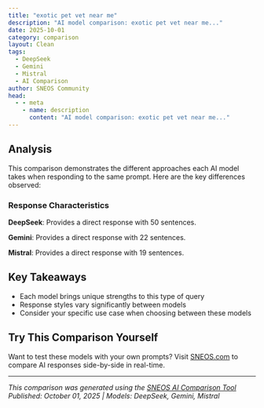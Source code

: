 ```yaml
---
title: "exotic pet vet near me"
description: "AI model comparison: exotic pet vet near me..."
date: 2025-10-01
category: comparison
layout: Clean
tags:
  - DeepSeek
  - Gemini
  - Mistral
  - AI Comparison
author: SNEOS Community
head:
  - - meta
    - name: description
      content: "AI model comparison: exotic pet vet near me..."
---
```


<ChatComparison
  title="exotic pet vet near me"
  prompt="exotic pet vet near me"
  :responses='{
    "DeepSeek": "Of course! Finding a vet for an exotic pet is very important, as they have specialized needs that general cat and dog vets are not trained to handle.\n\nHere\u2019s a step-by-step guide to help you find a qualified exotic pet veterinarian near you, along with some key things to look for.\n\n### 1. Use Specialized Vet Finders (Best First Step)\n\nThese are databases specifically for vets who see exotic animals.\n\n*   **Association of Reptilian and Amphibian Veterinarians (ARAV) Find a Vet:**\n    *   **Website:** [https://arav.org/find-a-vet/](https://arav.org/find-a-vet/)\n    *   **Best for:** Snakes, Lizards, Turtles, Frogs, Salamanders.\n\n*   **Association of Avian Veterinarians (AAV) Find a Vet:**\n    *   **Website:** [https://www.aav.org/search/custom.asp?id=1809](https://www.aav.org/search/custom.asp?id=1809)\n    *   **Best for:** Birds, including Parrots, Canaries, Cockatiels, etc.\n\n*   **Association of Exotic Mammal Veterinarians (AEMV) Find a Vet:**\n    *   **Website:** [https://www.aemv.org/page/FindaVet](https://www.aemv.org/page/FindaVet)\n    *   **Best for:** \u0022Pocket Pets\u0022 like Rabbits, Ferrets, Guinea Pigs, Hamsters, Rats, Chinchillas, Hedgehogs.\n\n*   **The American Board of Veterinary Practitioners (ABVP) Specialist Search:**\n    *   **Website:** [https://abvp.com/find-a-diplomate/](https://abvp.com/find-a-diplomate/)\n    *   **Search Tip:** Under \u0022Specialty,\u0022 you can select **Avian Practice**, **Reptile \u0026 Amphibian Practice**, or **Exotic Companion Mammal Practice**. A vet who is \u0022board-certified\u0022 is a specialist with the highest level of accreditation.\n\n### 2. Use General Search Terms (and How to Refine Them)\n\nWhile a simple web search is a good start, using specific terms will yield better results.\n\n*   **Good:** \u0060exotic pet vet near me\u0060\n*   **Better:** \u0060avian and exotic veterinary clinic\u0060\n*   **Specific:** \u0060rabbit savvy vet near me\u0060 or \u0060reptile veterinarian [Your City]\u0060\n\n**When you get results, always check the clinic\u0027s website.** Look for a \u0022Services\u0022 or \u0022Our Team\u0022 page to confirm they explicitly list your type of pet.\n\n### 3. What to Look For in a Potential Vet\n\nOnce you have a few names, here\u0027s how to vet the vet:\n\n*   **Species-Specific Expertise:** Do they list your specific type of pet (e.g., not just \u0022birds\u0022 but \u0022psittacines/parrots,\u0022 not just \u0022reptiles\u0022 but \u0022bearded dragons\u0022)?\n*   **Services Offered:** Do they offer specialized services like **beak/wing/nail trims, radiology (x-rays), surgery, and hospitalization** for exotics? This indicates they have the proper equipment.\n*   **Ask Questions:** Don\u0027t be afraid to call and ask:\n    *   \u0022Do you have a veterinarian on staff who sees [your pet\u0027s species] regularly?\u0022\n    *   \u0022What is your experience with common health issues for [your pet\u0027s species]?\u0022\n    *   \u0022Do you have an emergency protocol for exotic pets?\u0022\n\n### 4. Be Prepared to Travel\n\nDepending on where you live, the closest qualified exotic vet might be 30-60 minutes away. For the health of your unique pet, it\u0027s often worth the drive.\n\n---\n\n### **Quick Search Based on Your Pet Type:**\n\n*   **For Birds (Parrots, Cockatiels, etc.):** Start with the **Association of Avian Veterinarians (AAV)** directory.\n*   **For Reptiles (Snakes, Lizards, Turtles):** Start with the **Association of Reptilian and Amphibian Veterinarians (ARAV)** directory.\n*   **For Small Mammals (Rabbits, Ferrets, Guinea Pigs, etc.):** Start with the **Association of Exotic Mammal Veterinarians (AEMV)** directory.\n*   **For a general search covering all types:** Use the **ABVP Specialist Search**.\n\n**I hope this helps you find excellent care for your unique companion!** If you\u0027re comfortable sharing your general location (state or major city), I can try to help you start your search.",
    "Gemini": "Okay, I can help you find an exotic pet vet! To give you the best results, I need a little more information.  Please tell me:\n\n*   **What is your current location?** (You can provide your city, state, or even a zip code).\n*   **What type of exotic pet do you have?** (e.g., reptile, bird, small mammal, amphibian, etc.)  Different vets specialize in different types of exotic animals.\n\nOnce I have that information, I can use online search tools to find suitable exotic pet vets in your area and provide you with their contact information, reviews, and potentially their websites.\n\n**Alternatively, you can try these resources directly:**\n\n*   **Google Maps:** Search \u0022exotic pet vet near me\u0022 directly in Google Maps. Make sure your location services are enabled.\n*   **Association of Exotic Mammal Veterinarians (AEMV):** They have a \u0022Find a Vet\u0022 tool on their website: [https://aemv.org/](https://aemv.org/)\n*   **Association of Reptilian and Amphibian Veterinarians (ARAV):** They also have a \u0022Find a Vet\u0022 tool: [https://arav.org/](https://arav.org/)\n*   **Association of Avian Veterinarians (AAV):** [https://www.aav.org/](https://www.aav.org/)\n\nI\u0027m ready when you are! Let me know your location and the type of pet.\n",
    "Mistral": "To find an exotic pet vet near you, you can follow these steps:\n\n1. **Online Search**: Use search engines like Google. Type in \u0022exotic pet vet near me\u0022 or include your city name, e.g., \u0022exotic pet vet in [Your City]\u0022.\n\n2. **Veterinary Directories**: Websites like the Association of Exotic Mammal Veterinarians (AEMV), Association of Avian Veterinarians (AAV), or Association of Reptilian and Amphibian Veterinarians (ARAV) have directories where you can find exotic pet vets.\n\n3. **Local Pet Stores**: Ask local pet stores, especially those that specialize in exotic pets, for recommendations.\n\n4. **Social Media and Forums**: Join local pet owner groups on platforms like Facebook or Reddit and ask for recommendations.\n\n5. **Yelp and Other Review Sites**: Check review sites like Yelp for exotic pet vets in your area and read reviews from other pet owners.\n\n6. **Veterinary Colleges**: If you live near a university with a veterinary program, they often have exotic pet specialists on staff.\n\nHere are a few directories to start with:\n- AEMV: [AEMV Vet Locator](https://aemv.org/find-a-vet/)\n- AAV: [AAV Vet Locator](https://aav.org/find-a-vet/)\n- ARAV: [ARAV Vet Locator](https://arav.org/find-a-vet/)\n\nAlways make sure to call ahead and confirm that the vet has experience with your specific type of exotic pet."
  }'
  published-date="17:07"
/>

## Analysis

This comparison demonstrates the different approaches each AI model takes when responding to the same prompt. Here are the key differences observed:

### Response Characteristics

**DeepSeek**: Provides a direct response with 50 sentences. 

**Gemini**: Provides a direct response with 22 sentences. 

**Mistral**: Provides a direct response with 19 sentences. 

## Key Takeaways

- Each model brings unique strengths to this type of query
- Response styles vary significantly between models
- Consider your specific use case when choosing between these models

## Try This Comparison Yourself

Want to test these models with your own prompts? Visit [SNEOS.com](https://sneos.com) to compare AI responses side-by-side in real-time.

---

*This comparison was generated using the [SNEOS AI Comparison Tool](https://sneos.com)*
*Published: October 01, 2025 | Models: DeepSeek, Gemini, Mistral*
